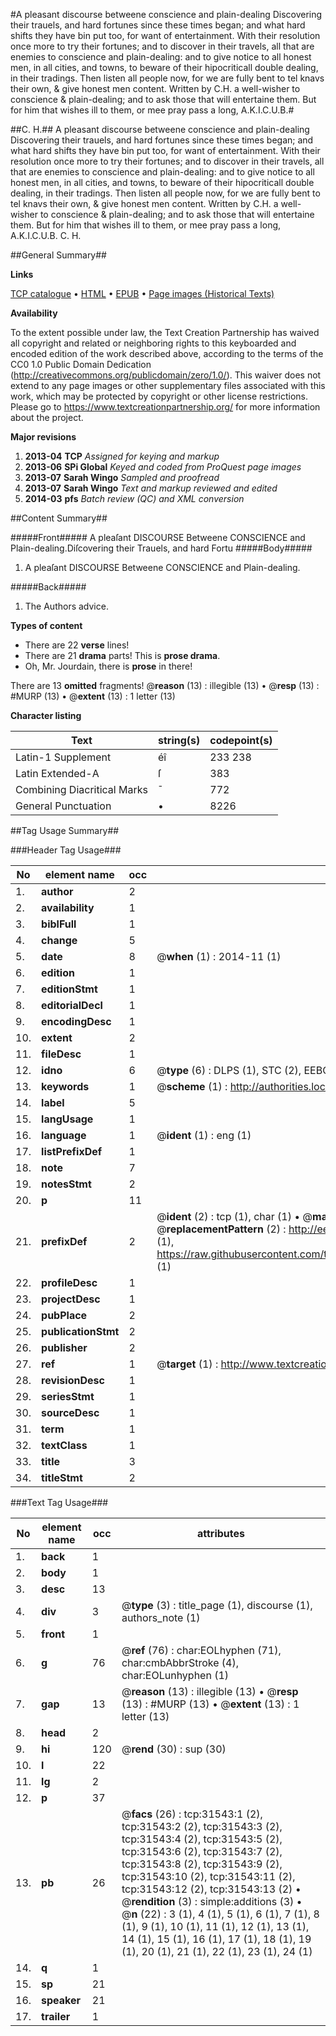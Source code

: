 #A pleasant discourse betweene conscience and plain-dealing Discovering their trauels, and hard fortunes since these times began; and what hard shifts they have bin put too, for want of entertainment. With their resolution once more to try their fortunes; and to discover in their travels, all that are enemies to conscience and plain-dealing: and to give notice to all honest men, in all cities, and towns, to beware of their hipocriticall double dealing, in their tradings. Then listen all people now, for we are fully bent to tel knavs their own, & give honest men content. Written by C.H. a well-wisher to conscience & plain-dealing; and to ask those that will entertaine them. But for him that wishes ill to them, or mee pray pass a long, A.K.I.C.U.B.#

##C. H.##
A pleasant discourse betweene conscience and plain-dealing Discovering their trauels, and hard fortunes since these times began; and what hard shifts they have bin put too, for want of entertainment. With their resolution once more to try their fortunes; and to discover in their travels, all that are enemies to conscience and plain-dealing: and to give notice to all honest men, in all cities, and towns, to beware of their hipocriticall double dealing, in their tradings. Then listen all people now, for we are fully bent to tel knavs their own, & give honest men content. Written by C.H. a well-wisher to conscience & plain-dealing; and to ask those that will entertaine them. But for him that wishes ill to them, or mee pray pass a long, A.K.I.C.U.B.
C. H.

##General Summary##

**Links**

[TCP catalogue](http://www.ota.ox.ac.uk/tcp/)  • 
[HTML](http://tei.it.ox.ac.uk/tcp/Texts-HTML/free/A43/A43525.html)  • 
[EPUB](http://tei.it.ox.ac.uk/tcp/Texts-EPUB/free/A43/A43525.epub) • 
[Page images (Historical Texts)](https://historicaltexts.jisc.ac.uk/eebo-99827129e)

**Availability**

To the extent possible under law, the Text Creation Partnership has waived all copyright and related or neighboring rights to this keyboarded and encoded edition of the work described above, according to the terms of the CC0 1.0 Public Domain Dedication (http://creativecommons.org/publicdomain/zero/1.0/). This waiver does not extend to any page images or other supplementary files associated with this work, which may be protected by copyright or other license restrictions. Please go to https://www.textcreationpartnership.org/ for more information about the project.

**Major revisions**

1. __2013-04__ __TCP__ *Assigned for keying and markup*
1. __2013-06__ __SPi Global__ *Keyed and coded from ProQuest page images*
1. __2013-07__ __Sarah Wingo__ *Sampled and proofread*
1. __2013-07__ __Sarah Wingo__ *Text and markup reviewed and edited*
1. __2014-03__ __pfs__ *Batch review (QC) and XML conversion*

##Content Summary##

#####Front#####
A pleaſant DISCOURSE Betweene CONSCIENCE and Plain-dealing.Diſcovering their Trauels, and hard Fortu
#####Body#####

1. A pleaſant DISCOURSE Betweene CONSCIENCE and Plain-dealing.

#####Back#####

1. The Authors advice.

**Types of content**

  * There are 22 **verse** lines!
  * There are 21 **drama** parts! This is **prose drama**.
  * Oh, Mr. Jourdain, there is **prose** in there!

There are 13 **omitted** fragments! 
 @__reason__ (13) : illegible (13)  •  @__resp__ (13) : #MURP (13)  •  @__extent__ (13) : 1 letter (13)

**Character listing**


|Text|string(s)|codepoint(s)|
|---|---|---|
|Latin-1 Supplement|éî|233 238|
|Latin Extended-A|ſ|383|
|Combining             Diacritical Marks|̄|772|
|General Punctuation|•|8226|

##Tag Usage Summary##

###Header Tag Usage###

|No|element name|occ|attributes|
|---|---|---|---|
|1.|__author__|2||
|2.|__availability__|1||
|3.|__biblFull__|1||
|4.|__change__|5||
|5.|__date__|8| @__when__ (1) : 2014-11 (1)|
|6.|__edition__|1||
|7.|__editionStmt__|1||
|8.|__editorialDecl__|1||
|9.|__encodingDesc__|1||
|10.|__extent__|2||
|11.|__fileDesc__|1||
|12.|__idno__|6| @__type__ (6) : DLPS (1), STC (2), EEBO-CITATION (1), PROQUEST (1), VID (1)|
|13.|__keywords__|1| @__scheme__ (1) : http://authorities.loc.gov/ (1)|
|14.|__label__|5||
|15.|__langUsage__|1||
|16.|__language__|1| @__ident__ (1) : eng (1)|
|17.|__listPrefixDef__|1||
|18.|__note__|7||
|19.|__notesStmt__|2||
|20.|__p__|11||
|21.|__prefixDef__|2| @__ident__ (2) : tcp (1), char (1)  •  @__matchPattern__ (2) : ([0-9\-]+):([0-9IVX]+) (1), (.+) (1)  •  @__replacementPattern__ (2) : http://eebo.chadwyck.com/downloadtiff?vid=$1&page=$2 (1), https://raw.githubusercontent.com/textcreationpartnership/Texts/master/tcpchars.xml#$1 (1)|
|22.|__profileDesc__|1||
|23.|__projectDesc__|1||
|24.|__pubPlace__|2||
|25.|__publicationStmt__|2||
|26.|__publisher__|2||
|27.|__ref__|1| @__target__ (1) : http://www.textcreationpartnership.org/docs/. (1)|
|28.|__revisionDesc__|1||
|29.|__seriesStmt__|1||
|30.|__sourceDesc__|1||
|31.|__term__|1||
|32.|__textClass__|1||
|33.|__title__|3||
|34.|__titleStmt__|2||


###Text Tag Usage###

|No|element name|occ|attributes|
|---|---|---|---|
|1.|__back__|1||
|2.|__body__|1||
|3.|__desc__|13||
|4.|__div__|3| @__type__ (3) : title_page (1), discourse (1), authors_note (1)|
|5.|__front__|1||
|6.|__g__|76| @__ref__ (76) : char:EOLhyphen (71), char:cmbAbbrStroke (4), char:EOLunhyphen (1)|
|7.|__gap__|13| @__reason__ (13) : illegible (13)  •  @__resp__ (13) : #MURP (13)  •  @__extent__ (13) : 1 letter (13)|
|8.|__head__|2||
|9.|__hi__|120| @__rend__ (30) : sup (30)|
|10.|__l__|22||
|11.|__lg__|2||
|12.|__p__|37||
|13.|__pb__|26| @__facs__ (26) : tcp:31543:1 (2), tcp:31543:2 (2), tcp:31543:3 (2), tcp:31543:4 (2), tcp:31543:5 (2), tcp:31543:6 (2), tcp:31543:7 (2), tcp:31543:8 (2), tcp:31543:9 (2), tcp:31543:10 (2), tcp:31543:11 (2), tcp:31543:12 (2), tcp:31543:13 (2)  •  @__rendition__ (3) : simple:additions (3)  •  @__n__ (22) : 3 (1), 4 (1), 5 (1), 6 (1), 7 (1), 8 (1), 9 (1), 10 (1), 11 (1), 12 (1), 13 (1), 14 (1), 15 (1), 16 (1), 17 (1), 18 (1), 19 (1), 20 (1), 21 (1), 22 (1), 23 (1), 24 (1)|
|14.|__q__|1||
|15.|__sp__|21||
|16.|__speaker__|21||
|17.|__trailer__|1||

